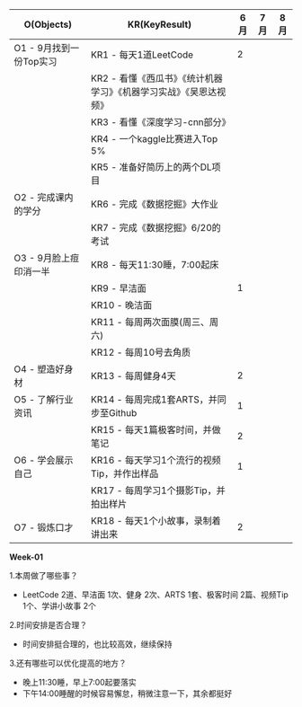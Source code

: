 





| O(Objects)              | KR(KeyResult)                                                | 6月  | 7月  | 8月  |
| ----------------------- | ------------------------------------------------------------ | ---- | ---- | ---- |
| O1 - 9月找到一份Top实习 | KR1 - 每天1道LeetCode                                        | 2    |      |      |
|                         | KR2 - 看懂《西瓜书》《统计机器学习》《机器学习实战》《吴恩达视频》 |      |      |      |
|                         | KR3 - 看懂《深度学习-cnn部分》                               |      |      |      |
|                         | KR4 - 一个kaggle比赛进入Top 5%                               |      |      |      |
|                         | KR5 - 准备好简历上的两个DL项目                               |      |      |      |
| O2 - 完成课内的学分     | KR6 - 完成《数据挖掘》大作业                                 |      |      |      |
|                         | KR7 - 完成《数据挖掘》6/20的考试                             |      |      |      |
| O3 - 9月脸上痘印消一半  | KR8 - 每天11:30睡，7:00起床                                  |      |      |      |
|                         | KR9 - 早洁面                                                 | 1    |      |      |
|                         | KR10 - 晚洁面                                                |      |      |      |
|                         | KR11 - 每周两次面膜(周三、周六)                              |      |      |      |
|                         | KR12 - 每周10号去角质                                        |      |      |      |
| O4 - 塑造好身材         | KR13 - 每周健身4天                                           | 2    |      |      |
| O5 - 了解行业资讯       | KR14 - 每周完成1套ARTS，并同步至Github                       | 1    |      |      |
|                         | KR15 - 每天1篇极客时间，并做笔记                             | 2    |      |      |
| O6 - 学会展示自己       | KR16 - 每天学习1个流行的视频Tip，并作出样品                  | 1    |      |      |
|                         | KR17 - 每周学习1个摄影Tip，并拍出样片                        |      |      |      |
| O7 - 锻炼口才           | KR18 - 每天1个小故事，录制着讲出来                           | 2    |      |      |



**Week-01**

1.本周做了哪些事？

+ LeetCode 2道、早洁面 1次、健身 2次、ARTS 1套、极客时间 2篇、视频Tip 1个、学讲小故事 2个

2.时间安排是否合理？

+ 时间安排挺合理的，也比较高效，继续保持

3.还有哪些可以优化提高的地方？

+ 晚上11:30睡，早上7:00起要落实
+ 下午14:00睡醒的时候容易懈怠，稍微注意一下，其余都挺好